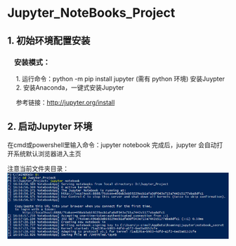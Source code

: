 # Jupyter_NoteBooks_Project
## 1. 初始环境配置安装
###     安装模式：
      1. 运行命令：python -m pip install jupyter (需有 python 环境) 安装Juypter <br>
      2. 安装Anaconda，一键式安装Jupyter
      
      参考链接：http://jupyter.org/install
      
##  2. 启动Jupyter 环境
在cmd或powershell里输入命令：jupyter notebook 
完成后，jupyter 会自动打开系统默认浏览器进入主页

注意当前文件夹目录：
![GitHub](https://github.com/SimonLix/Jupyter_NoteBooks_Project/blob/master/Capture.PNG "GitHub,Social Coding")

